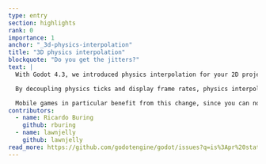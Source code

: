 ```yaml
---
type: entry
section: highlights
rank: 0
importance: 1
anchor: "_3d-physics-interpolation"
title: "3D physics interpolation"
blockquote: "Do you get the jitters?"
text: |
  With Godot 4.3, we introduced physics interpolation for your 2D projects. In this release, the long-awaited 3D counterpart has been merged as well!

  By decoupling physics ticks and display frame rates, physics interpolation creates additional frames between the last physics position and the current one. This reduces jitter and creates a smoother appearance, especially on displays with a high refresh rate.

  Mobile games in particular benefit from this change, since you can now lower the tick rate without compromising on smoothness.
contributors:
  - name: Ricardo Buring
    github: rburing
  - name: lawnjelly
    github: lawnjelly
read_more: https://github.com/godotengine/godot/issues?q=is%3Apr%20state%3Amerged%2092391%2091818%20
---
```

